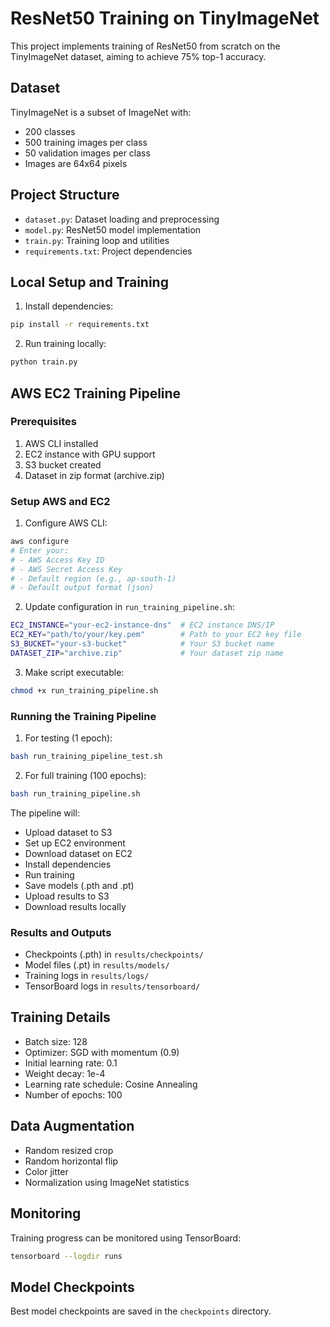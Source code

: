 # ResNet50 Training on TinyImageNet

This project implements training of ResNet50 from scratch on the TinyImageNet dataset, aiming to achieve 75% top-1 accuracy.

## Dataset
TinyImageNet is a subset of ImageNet with:
- 200 classes
- 500 training images per class
- 50 validation images per class
- Images are 64x64 pixels

## Project Structure
- `dataset.py`: Dataset loading and preprocessing
- `model.py`: ResNet50 model implementation
- `train.py`: Training loop and utilities
- `requirements.txt`: Project dependencies

## Local Setup and Training

1. Install dependencies:
```bash
pip install -r requirements.txt
```

2. Run training locally:
```bash
python train.py
```

## AWS EC2 Training Pipeline

### Prerequisites
1. AWS CLI installed
2. EC2 instance with GPU support
3. S3 bucket created
4. Dataset in zip format (archive.zip)

### Setup AWS and EC2

1. Configure AWS CLI:
```bash
aws configure
# Enter your:
# - AWS Access Key ID
# - AWS Secret Access Key
# - Default region (e.g., ap-south-1)
# - Default output format (json)
```

2. Update configuration in `run_training_pipeline.sh`:
```bash
EC2_INSTANCE="your-ec2-instance-dns"  # EC2 instance DNS/IP
EC2_KEY="path/to/your/key.pem"        # Path to your EC2 key file
S3_BUCKET="your-s3-bucket"            # Your S3 bucket name
DATASET_ZIP="archive.zip"             # Your dataset zip name
```

3. Make script executable:
```bash
chmod +x run_training_pipeline.sh
```

### Running the Training Pipeline

1. For testing (1 epoch):
```bash
bash run_training_pipeline_test.sh
```

2. For full training (100 epochs):
```bash
bash run_training_pipeline.sh
```

The pipeline will:
- Upload dataset to S3
- Set up EC2 environment
- Download dataset on EC2
- Install dependencies
- Run training
- Save models (.pth and .pt)
- Upload results to S3
- Download results locally

### Results and Outputs
- Checkpoints (.pth) in `results/checkpoints/`
- Model files (.pt) in `results/models/`
- Training logs in `results/logs/`
- TensorBoard logs in `results/tensorboard/`


## Training Details
- Batch size: 128
- Optimizer: SGD with momentum (0.9)
- Initial learning rate: 0.1
- Weight decay: 1e-4
- Learning rate schedule: Cosine Annealing
- Number of epochs: 100

## Data Augmentation
- Random resized crop
- Random horizontal flip
- Color jitter
- Normalization using ImageNet statistics

## Monitoring
Training progress can be monitored using TensorBoard:
```bash
tensorboard --logdir runs
```

## Model Checkpoints
Best model checkpoints are saved in the `checkpoints` directory.
